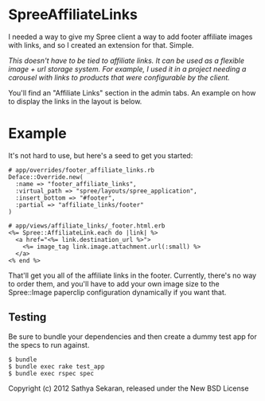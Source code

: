 SpreeAffiliateLinks
===================

I needed a way to give my Spree client a way to add footer affiliate
images with links, and so I created an extension for that. Simple.

*This doesn't have to be tied to affiliate links. It can be used as a
flexible image + url storage system. For example, I used it in a project
needing a carousel with links to products that were configurable by the client.*

You'll find an "Affiliate Links" section in the admin tabs. An example
on how to display the links in the layout is below.

Example
=======

It's not hard to use, but here's a seed to get you started:

    # app/overrides/footer_affiliate_links.rb
    Deface::Override.new(
      :name => "footer_affiliate_links",
      :virtual_path => "spree/layouts/spree_application",
      :insert_bottom => "#footer",
      :partial => "affiliate_links/footer"
    )

    # app/views/affiliate_links/_footer.html.erb
    <%= Spree::AffiliateLink.each do |link| %>
      <a href="<%= link.destination_url %>">
        <%= image_tag link.image.attachment.url(:small) %>
      </a>
    <% end %>

That'll get you all of the affiliate links in the footer. Currently,
there's no way to order them, and you'll have to add your own image size
to the Spree::Image paperclip configuration dynamically if you want
that.

Testing
-------

Be sure to bundle your dependencies and then create a dummy test app for the specs to run against.

    $ bundle
    $ bundle exec rake test_app
    $ bundle exec rspec spec

Copyright (c) 2012 Sathya Sekaran, released under the New BSD License
